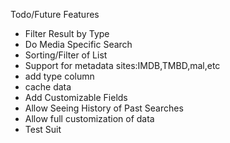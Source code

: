 
Todo/Future Features

* Filter Result by Type
* Do Media Specific Search
* Sorting/Filter of List
* Support for metadata sites:IMDB,TMBD,mal,etc
* add type column
* cache data
* Add Customizable Fields
* Allow Seeing History of Past Searches
* Allow full customization of data
* Test Suit



